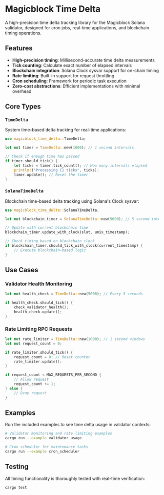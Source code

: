 # Magicblock Time Delta

A high-precision time delta tracking library for the Magicblock Solana validator, designed for cron jobs, real-time applications, and blockchain timing operations.

## Features

- **High-precision timing**: Millisecond-accurate time delta measurements
- **Tick counting**: Calculate exact number of elapsed intervals
- **Blockchain integration**: Solana Clock sysvar support for on-chain timing
- **Rate limiting**: Built-in support for request throttling
- **Cron scheduling**: Framework for periodic task execution
- **Zero-cost abstractions**: Efficient implementations with minimal overhead

## Core Types

### `TimeDelta`
System time-based delta tracking for real-time applications:
```rust
use magicblock_time_delta::TimeDelta;

let mut timer = TimeDelta::new(1000); // 1 second intervals

// Check if enough time has passed
if timer.should_tick() {
    let ticks = timer.tick_count(); // How many intervals elapsed
    println!("Processing {} ticks", ticks);
    timer.update(); // Reset the timer
}
```

### `SolanaTimeDelta`
Blockchain time-based delta tracking using Solana's Clock sysvar:
```rust
use magicblock_time_delta::SolanaTimeDelta;

let mut blockchain_timer = SolanaTimeDelta::new(5000); // 5 second intervals

// Update with current blockchain time
blockchain_timer.update_with_clock(slot, unix_timestamp);

// Check timing based on blockchain clock
if blockchain_timer.should_tick_with_clock(current_timestamp) {
    // Execute blockchain-based logic
}
```

## Use Cases

### Validator Health Monitoring
```rust
let mut health_check = TimeDelta::new(5000); // Every 5 seconds

if health_check.should_tick() {
    check_validator_health();
    health_check.update();
}
```

### Rate Limiting RPC Requests
```rust
let mut rate_limiter = TimeDelta::new(1000); // 1 second windows
let mut request_count = 0;

if rate_limiter.should_tick() {
    request_count = 0; // Reset counter
    rate_limiter.update();
}

if request_count < MAX_REQUESTS_PER_SECOND {
    // Allow request
    request_count += 1;
} else {
    // Deny request
}
```

## Examples

Run the included examples to see time delta usage in validator contexts:

```bash
# Validator monitoring and rate limiting examples
cargo run --example validator_usage

# Cron scheduler for maintenance tasks  
cargo run --example cron_scheduler
```

## Testing

All timing functionality is thoroughly tested with real-time verification:

```bash
cargo test
```